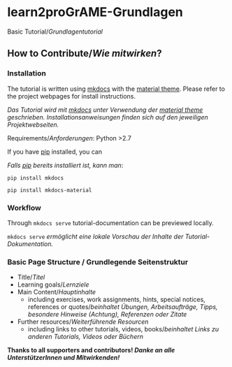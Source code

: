 # learn2proGrAME-Grundlagen
Basic Tutorial/*Grundlagentutorial*


## How to Contribute/*Wie mitwirken*?

### Installation

The tutorial is written using [mkdocs](https://www.mkdocs.org) with the [material theme](https://squidfunk.github.io/mkdocs-material/).
Please refer to the project webpages for install instructions.

*Das Tutorial wird mit [mkdocs](https://www.mkdocs.org) unter Verwendung der [material theme](https://squidfunk.github.io/mkdocs-material/) geschrieben. Installationsanweisungen finden sich auf den jeweiligen Projektwebseiten.*

Requirements/*Anforderungen*: Python >2.7

If you have [pip](https://pypi.org/project/pip/) installed, you can

*Falls [pip](https://pypi.org/project/pip/) bereits installiert ist, kann man*: 

`pip install mkdocs`

`pip install mkdocs-material`

### Workflow

Through `mkdocs serve` tutorial-documentation can be previewed locally. 

`mkdocs serve` *ermöglicht eine lokale Vorschau der Inhalte der Tutorial-Dokumentation.*

### Basic Page Structure / Grundlegende Seitenstruktur

* Title/*Titel*
* Learning goals/*Lernziele*
* Main Content/*Hauptinhalte*
    * including exercises, work assignments, hints, special notices, references or quotes/*beinhaltet Übungen, Arbeitsaufträge, Tipps, besondere Hinweise (Achtung), Referenzen oder Zitate*
* Further resources/*Weiterführende Resourcen* 
    * including links to other tutorials, videos, books/*beinhaltet Links zu anderen Tutorials, Videos oder Büchern*


**Thanks to all supporters and contributors! *Danke an alle UnterstützerInnen und Mitwirkenden!***
